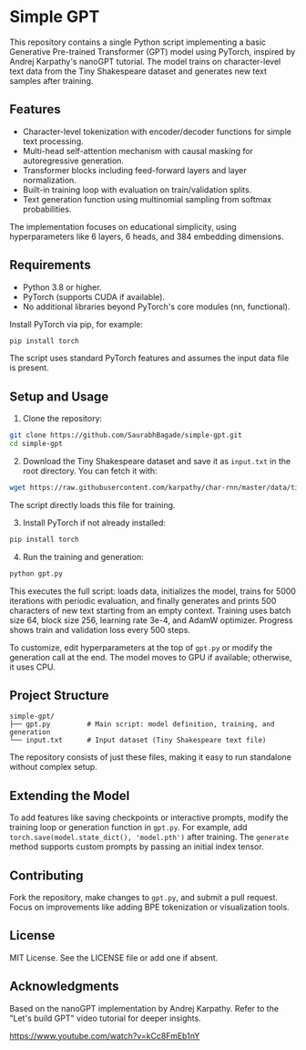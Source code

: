 # Simple GPT

This repository contains a single Python script implementing a basic Generative Pre-trained Transformer (GPT) model using PyTorch, inspired by Andrej Karpathy's nanoGPT tutorial.  The model trains on character-level text data from the Tiny Shakespeare dataset and generates new text samples after training.

## Features

- Character-level tokenization with encoder/decoder functions for simple text processing.
- Multi-head self-attention mechanism with causal masking for autoregressive generation.
- Transformer blocks including feed-forward layers and layer normalization.
- Built-in training loop with evaluation on train/validation splits.
- Text generation function using multinomial sampling from softmax probabilities.

The implementation focuses on educational simplicity, using hyperparameters like 6 layers, 6 heads, and 384 embedding dimensions.

## Requirements

- Python 3.8 or higher.
- PyTorch (supports CUDA if available).
- No additional libraries beyond PyTorch's core modules (nn, functional).

Install PyTorch via pip, for example:

```bash
pip install torch
```

The script uses standard PyTorch features and assumes the input data file is present.

## Setup and Usage

1. Clone the repository:

```bash
git clone https://github.com/SaurabhBagade/simple-gpt.git
cd simple-gpt
```

2. Download the Tiny Shakespeare dataset and save it as `input.txt` in the root directory. You can fetch it with:

```bash
wget https://raw.githubusercontent.com/karpathy/char-rnn/master/data/tinyshakespeare/input.txt
```

The script directly loads this file for training.

3. Install PyTorch if not already installed:

```bash
pip install torch
```

4. Run the training and generation:

```bash
python gpt.py
```

This executes the full script: loads data, initializes the model, trains for 5000 iterations with periodic evaluation, and finally generates and prints 500 characters of new text starting from an empty context.  Training uses batch size 64, block size 256, learning rate 3e-4, and AdamW optimizer.  Progress shows train and validation loss every 500 steps.

To customize, edit hyperparameters at the top of `gpt.py` or modify the generation call at the end.  The model moves to GPU if available; otherwise, it uses CPU.

## Project Structure

```
simple-gpt/
├── gpt.py         # Main script: model definition, training, and generation
└── input.txt      # Input dataset (Tiny Shakespeare text file)
```

The repository consists of just these files, making it easy to run standalone without complex setup.

## Extending the Model

To add features like saving checkpoints or interactive prompts, modify the training loop or generation function in `gpt.py`. For example, add `torch.save(model.state_dict(), 'model.pth')` after training.  The `generate` method supports custom prompts by passing an initial index tensor.

## Contributing

Fork the repository, make changes to `gpt.py`, and submit a pull request. Focus on improvements like adding BPE tokenization or visualization tools.

## License

MIT License. See the LICENSE file or add one if absent.

## Acknowledgments

Based on the nanoGPT implementation by Andrej Karpathy. Refer to the "Let's build GPT" video tutorial for deeper insights.

https://www.youtube.com/watch?v=kCc8FmEb1nY